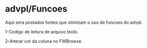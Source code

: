 
# advpl/Funcoes
Aqui sera postados fontes que otimizam o uso de funcoes do advpl.

1-Codigo de leitura de arquivo texto.

2-Alterar cor da coluna no FWBrowse.
